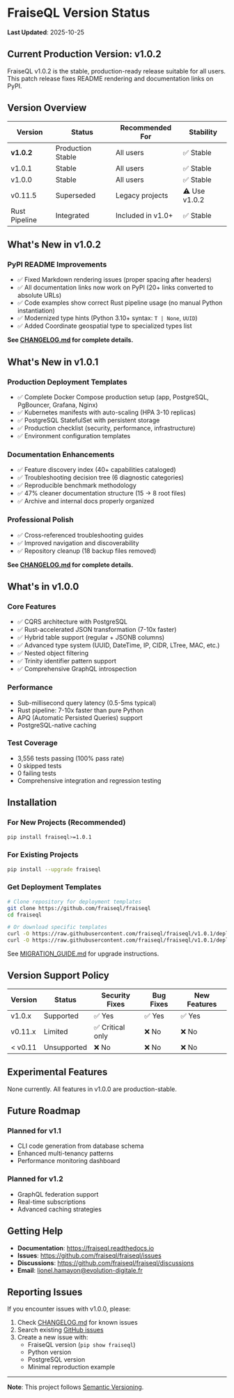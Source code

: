 # FraiseQL Version Status

**Last Updated**: 2025-10-25

## Current Production Version: v1.0.2

FraiseQL v1.0.2 is the stable, production-ready release suitable for all users. This patch release fixes README rendering and documentation links on PyPI.

## Version Overview

| Version | Status | Recommended For | Stability |
|---------|--------|----------------|-----------|
| **v1.0.2** | Production Stable | All users | ✅ Stable |
| v1.0.1 | Stable | All users | ✅ Stable |
| v1.0.0 | Stable | All users | ✅ Stable |
| v0.11.5 | Superseded | Legacy projects | ⚠️ Use v1.0.2 |
| Rust Pipeline | Integrated | Included in v1.0+ | ✅ Stable |

## What's New in v1.0.2

### PyPI README Improvements
- ✅ Fixed Markdown rendering issues (proper spacing after headers)
- ✅ All documentation links now work on PyPI (20+ links converted to absolute URLs)
- ✅ Code examples show correct Rust pipeline usage (no manual Python instantiation)
- ✅ Modernized type hints (Python 3.10+ syntax: `T | None`, `UUID`)
- ✅ Added Coordinate geospatial type to specialized types list

**See [CHANGELOG.md](CHANGELOG.md#102---2025-10-25) for complete details.**

## What's New in v1.0.1

### Production Deployment Templates
- ✅ Complete Docker Compose production setup (app, PostgreSQL, PgBouncer, Grafana, Nginx)
- ✅ Kubernetes manifests with auto-scaling (HPA 3-10 replicas)
- ✅ PostgreSQL StatefulSet with persistent storage
- ✅ Production checklist (security, performance, infrastructure)
- ✅ Environment configuration templates

### Documentation Enhancements
- ✅ Feature discovery index (40+ capabilities cataloged)
- ✅ Troubleshooting decision tree (6 diagnostic categories)
- ✅ Reproducible benchmark methodology
- ✅ 47% cleaner documentation structure (15 → 8 root files)
- ✅ Archive and internal docs properly organized

### Professional Polish
- ✅ Cross-referenced troubleshooting guides
- ✅ Improved navigation and discoverability
- ✅ Repository cleanup (18 backup files removed)

**See [CHANGELOG.md](CHANGELOG.md#101---2025-10-24) for complete details.**

## What's in v1.0.0

### Core Features
- ✅ CQRS architecture with PostgreSQL
- ✅ Rust-accelerated JSON transformation (7-10x faster)
- ✅ Hybrid table support (regular + JSONB columns)
- ✅ Advanced type system (UUID, DateTime, IP, CIDR, LTree, MAC, etc.)
- ✅ Nested object filtering
- ✅ Trinity identifier pattern support
- ✅ Comprehensive GraphQL introspection

### Performance
- Sub-millisecond query latency (0.5-5ms typical)
- Rust pipeline: 7-10x faster than pure Python
- APQ (Automatic Persisted Queries) support
- PostgreSQL-native caching

### Test Coverage
- 3,556 tests passing (100% pass rate)
- 0 skipped tests
- 0 failing tests
- Comprehensive integration and regression testing

## Installation

### For New Projects (Recommended)
```bash
pip install fraiseql>=1.0.1
```

### For Existing Projects
```bash
pip install --upgrade fraiseql
```

### Get Deployment Templates
```bash
# Clone repository for deployment templates
git clone https://github.com/fraiseql/fraiseql
cd fraiseql

# Or download specific templates
curl -O https://raw.githubusercontent.com/fraiseql/fraiseql/v1.0.1/deployment/docker-compose.prod.yml
curl -O https://raw.githubusercontent.com/fraiseql/fraiseql/v1.0.1/deployment/.env.example
```

See [MIGRATION_GUIDE.md](docs/migration/v0-to-v1.md) for upgrade instructions.

## Version Support Policy

| Version | Status | Security Fixes | Bug Fixes | New Features |
|---------|--------|----------------|-----------|--------------|
| v1.0.x | Supported | ✅ Yes | ✅ Yes | ✅ Yes |
| v0.11.x | Limited | ✅ Critical only | ❌ No | ❌ No |
| < v0.11 | Unsupported | ❌ No | ❌ No | ❌ No |

## Experimental Features

None currently. All features in v1.0.0 are production-stable.

## Future Roadmap

### Planned for v1.1
- CLI code generation from database schema
- Enhanced multi-tenancy patterns
- Performance monitoring dashboard

### Planned for v1.2
- GraphQL federation support
- Real-time subscriptions
- Advanced caching strategies

## Getting Help

- **Documentation**: https://fraiseql.readthedocs.io
- **Issues**: https://github.com/fraiseql/fraiseql/issues
- **Discussions**: https://github.com/fraiseql/fraiseql/discussions
- **Email**: lionel.hamayon@evolution-digitale.fr

## Reporting Issues

If you encounter issues with v1.0.0, please:
1. Check [CHANGELOG.md](CHANGELOG.md) for known issues
2. Search existing [GitHub issues](https://github.com/fraiseql/fraiseql/issues)
3. Create a new issue with:
   - FraiseQL version (`pip show fraiseql`)
   - Python version
   - PostgreSQL version
   - Minimal reproduction example

---

**Note**: This project follows [Semantic Versioning](https://semver.org/).

